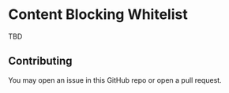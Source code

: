 # Content Blocking Whitelist
TBD

## Contributing
You may open an issue in this GitHub repo or open a pull request.



